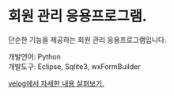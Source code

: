 # 회원 관리 응용프로그램.
단순한 기능을 제공하는 회원 관리 응용프로그램입니다.

개발언어: Python
<br/>
개발도구: Eclipse, Sqlite3, wxFormBuilder

<a href="https://velog.io/@hangy3olchoi/Python-%ED%9A%8C%EC%9B%90-%EA%B4%80%EB%A6%AC-%ED%94%84%EB%A1%9C%EA%B7%B8%EB%9E%A8" target="_blank">
  velog에서 자세한 내용 살펴보기.
</a>
